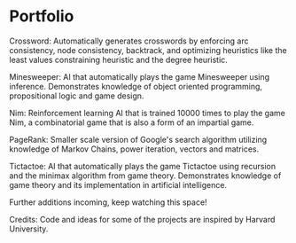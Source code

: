# Portfolio

Crossword: Automatically generates crosswords by enforcing arc consistency, node consistency, backtrack, and optimizing heuristics like the least values constraining heuristic and the degree heuristic.

Minesweeper: AI that automatically plays the game Minesweeper using inference. Demonstrates knowledge of object oriented programming, propositional logic and game design.

Nim: Reinforcement learning AI that is trained 10000 times to play the game Nim, a combinatorial game that is also a form of an impartial game.

PageRank: Smaller scale version of Google's search algorithm utilizing knowledge of Markov Chains, power iteration, vectors and matrices.

Tictactoe: AI that automatically plays the game Tictactoe using recursion and the minimax algorithm from game theory. Demonstrates knowledge of game theory and its implementation in artificial intelligence.

Further additions incoming, keep watching this space!

Credits:
Code and ideas for some of the projects are inspired by Harvard University.
